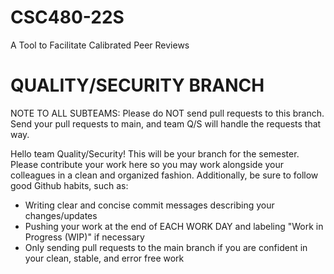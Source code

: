 # CSC480-22S
A Tool to Facilitate Calibrated Peer Reviews

# QUALITY/SECURITY BRANCH

NOTE TO ALL SUBTEAMS: Please do NOT send pull requests to this branch. Send your pull requests to main, and team Q/S will handle the requests that way.

Hello team Quality/Security! This will be your branch for the semester. Please contribute your work here so you may work alongside your colleagues in a clean and organized fashion. Additionally, be sure to follow good Github habits, such as:

- Writing clear and concise commit messages describing your changes/updates
- Pushing your work at the end of EACH WORK DAY and labeling "Work in Progress (WIP)" if necessary
- Only sending pull requests to the main branch if you are confident in your clean, stable, and error free work
